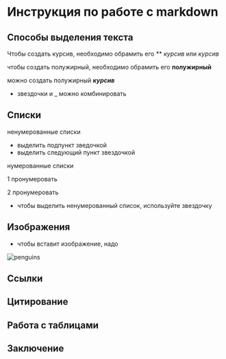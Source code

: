 # Инструкция по работе с markdown

## Способы выделения текста

Чтобы создать курсив, необходимо обрамить его **  *курсив* или _курсив_

чтобы создать полужирный, необходимо обрамить его **полужирный**

можно создать полужирный _**курсив**_

* звездочки и _ можно комбинировать


## Списки
ненумерованные списки
* выделить подпункт зведочкой
* выделить следующий пункт звездочкой

нумерованные списки

1 пронумеровать

2 пронумеровать



* чтобы выделить ненумерованный список, используйте звездочку


## Изображения

* чтобы вставит изображение, надо

![penguins](penguins.jpg)


## Ссылки

## Цитирование

## Работа с таблицами

## Заключение
